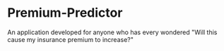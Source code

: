 # Premium-Predictor
An application developed for anyone who has every wondered "Will this cause my insurance premium to increase?"
